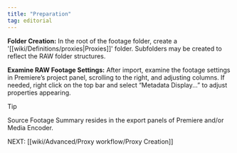 ```yaml
---
title: "Preparation"
tag: editorial
---
```

**Folder Creation:** In the root of the footage folder, create a '[[wiki/Definitions/proxies|Proxies]]' folder. Subfolders may be created to reflect the RAW folder structures.

**Examine RAW Footage Settings:** After import, examine the footage settings in Premiere’s project panel, scrolling to the right, and adjusting columns. If needed, right click on the top bar and select “Metadata Display...” to adjust properties appearing.

> [!Tip]
> Source Footage Summary resides in the export panels of Premiere and/or Media Encoder.

NEXT: [[wiki/Advanced/Proxy workflow/Proxy Creation]]